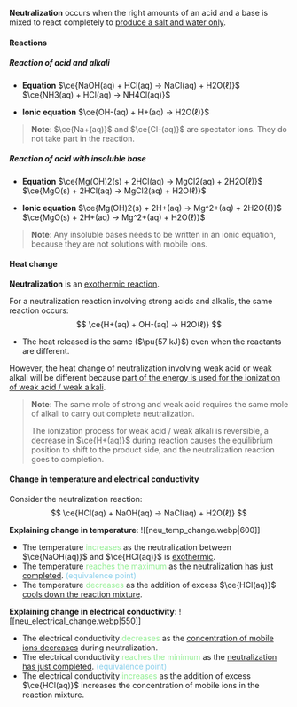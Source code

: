 **Neutralization** occurs when the right amounts of an acid and a base is mixed to react completely to <u>produce a salt and water only</u>.

#### Reactions
##### Reaction of acid and alkali
- **Equation**
  $\ce{NaOH(aq) + HCl(aq) -> NaCl(aq) + H2O(ℓ)}$
  $\ce{NH3(aq) + HCl(aq) -> NH4Cl(aq)}$

- **Ionic equation**
  $\ce{OH-(aq) + H+(aq) -> H2O(ℓ)}$

> **Note**:
> $\ce{Na+(aq)}$ and $\ce{Cl-(aq)}$ are spectator ions. They do not take part in the reaction.

##### Reaction of acid with insoluble base
- **Equation**
  $\ce{Mg(OH)2(s) + 2HCl(aq) -> MgCl2(aq) + 2H2O(ℓ)}$
  $\ce{MgO(s) + 2HCl(aq) -> MgCl2(aq) + H2O(ℓ)}$

- **Ionic equation**
  $\ce{Mg(OH)2(s) + 2H+(aq) -> Mg^2+(aq) + 2H2O(ℓ)}$
  $\ce{MgO(s) + 2H+(aq) -> Mg^2+(aq) + H2O(ℓ)}$

> **Note**:
> Any insoluble bases needs to be written in an ionic equation, because they are not solutions with mobile ions.

#### Heat change
**Neutralization** is an <u>exothermic reaction</u>.

For a neutralization reaction involving strong acids and alkalis, the same reaction occurs:
$$
\ce{H+(aq) + OH-(aq) -> H2O(ℓ)}
$$
- The heat released is the same ($\pu{57 kJ}$) even when the reactants are different.

However, the heat change of neutralization involving weak acid or weak alkali will be different because <u>part of the energy is used for the ionization of weak acid / weak alkali</u>.

> **Note**:
> The same mole of strong and weak acid requires the same mole of alkali to carry out complete neutralization.
> 
> The ionization process for weak acid / weak alkali is reversible, a decrease in $\ce{H+(aq)}$ during reaction causes the equilibrium position to shift to the product side, and the neutralization reaction goes to completion.

#### Change in temperature and electrical conductivity
Consider the neutralization reaction:
$$
\ce{HCl(aq) + NaOH(aq) -> NaCl(aq) + H2O(ℓ)}
$$


**Explaining change in temperature**:
![[neu_temp_change.webp|600]]

- The temperature <span style="color: lightgreen">increases</span> as the neutralization between $\ce{NaOH(aq)}$ and $\ce{HCl(aq)}$ is <u>exothermic</u>.
- The temperature <span style="color: lightgreen">reaches the maximum</span> as the <u>neutralization has just completed</u>. <span style="color: skyblue">(equivalence point)</span>
- The temperature <span style="color: lightgreen">decreases</span> as the addition of excess $\ce{HCl(aq)}$ <u>cools down the reaction mixture</u>.

**Explaining change in electrical conductivity**:
![[neu_electrical_change.webp|550]]

- The electrical conductivity <span style="color: lightgreen">decreases</span> as the <u>concentration of mobile ions decreases</u> during neutralization.
- The electrical conductivity <span style="color: lightgreen">reaches the minimum</span> as the <u>neutralization has just completed</u>. <span style="color: skyblue">(equivalence point)</span>
- The electrical conductivity <span style="color: lightgreen">increases</span> as the addition of excess $\ce{HCl(aq)}$ increases the concentration of mobile ions in the reaction mixture.

